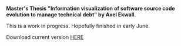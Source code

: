 **Master's Thesis "Information visualization of software source code evolution to manage technical debt" by Axel Ekwall.**

This is a work in progress. Hopefully finished in early June.

Download current version [HERE](https://github.com/axelekwall/thesis/raw/master/thesis.pdf)
